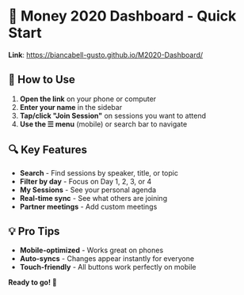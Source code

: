 # 🎯 Money 2020 Dashboard - Quick Start

**Link**: https://biancabell-gusto.github.io/M2020-Dashboard/

## 📱 How to Use

1. **Open the link** on your phone or computer
2. **Enter your name** in the sidebar
3. **Tap/click "Join Session"** on sessions you want to attend
4. **Use the ☰ menu** (mobile) or search bar to navigate

## 🔍 Key Features

- **Search** - Find sessions by speaker, title, or topic
- **Filter by day** - Focus on Day 1, 2, 3, or 4
- **My Sessions** - See your personal agenda
- **Real-time sync** - See what others are joining
- **Partner meetings** - Add custom meetings

## 💡 Pro Tips

- **Mobile-optimized** - Works great on phones
- **Auto-syncs** - Changes appear instantly for everyone
- **Touch-friendly** - All buttons work perfectly on mobile

**Ready to go! 🚀**


